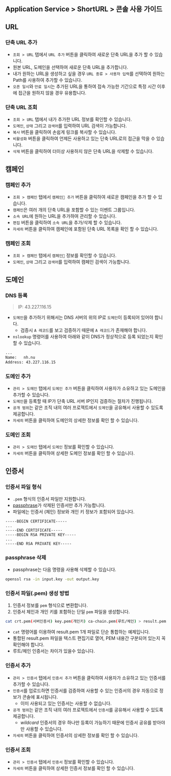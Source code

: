 ## Application Service > ShortURL > 콘솔 사용 가이드

## URL

### 단축 URL 추가
- `조회 > URL` 탭에서 `URL 추가` 버튼을 클릭하여 새로운 단축 URL을 추가 할 수 있습니다.
- 원본 URL, 도메인을 선택하여 새로운 단축 URL을 추가합니다.
- 내가 원하는 URL을 생성하고 싶을 경우 `URL 종류 > 사용자 입력`를 선택하여 원하는 Path를 사용하여 추가할 수 있습니다.
- `오픈 일시`와 `만료 일시`는 추가된 URL을 통하여 접속 가능한 기간으로 특정 시간 이후에 접근을 원하지 않을 경우 유용합니다.

### 단축 URL 조회
- `조회 > URL` 탭에서 내가 추가한 URL 정보를 확인할 수 있습니다.
- `도메인`, `상태` 그리고 `검색어`를 입력하여 URL 검색이 가능합니다.
- `복사` 버튼을 클릭하여 손쉽게 링크를 복사할 수 있습니다.
- `비활성화` 버튼을 클릭하여 언제든 사용하고 있는 단축 URL로의 접근을 막을 수 있습니다.
- `삭제` 버튼을 클릭하여 더이상 사용하지 않은 단축 URL을 삭제할 수 있습니다.



## 캠페인

### 캠페인 추가
- `조회 > 캠페인` 탭에서 `캠페인 추가` 버튼을 클릭하여 새로운 캠페인을 추가 할 수 있습니다.
- `캠페인`은 여러 개의 단축 URL을 포함할 수 있는 이벤트 그룹입니다.
- `소속 URL`에 원하는 URL을 추가하여 관리할 수 있습니다.
- `편집` 버튼을 클릭하여 `소속 URL`을 추가/삭제 할 수 있습니다.
- `자세히` 버튼을 클릭하여 캠페인에 포함된 단축 URL 목록을 확인 할 수 있습니다.

### 캠페인 조회
- `조회 > 캠페인` 탭에서 `캠페인` 정보를 확인할 수 있습니다.
- `도메인`, `상태` 그리고 `검색어`를 입력하여 캠페인 검색이 가능합니다.


## 도메인

### DNS 등록
> IP: 43.227.116.15
- `도메인`을 추가하기 위해서는 DNS 서버의 위의 IP로 `도메인`이 등록되어 있어야 합니다.
  - 검증시 `A 레코드`를 보고 검증하기 때문에 `A 레코드`가 존재해야 합니다.
- `nslookup` 명령어를 사용하여 아래와 같이 DNS가 정상적으로 등록 되었는지 확인할 수 있습니다.
```bash
...
Name:   nh.nu
Address: 43.227.116.15
``` 

### 도메인 추가
- `관리 > 도메인` 탭에서 `도메인 추가` 버튼을 클릭하여 사용자가 소유하고 있는 도메인을 추가할 수 있습니다.
- `도메인`을 등록할 때 IP가 단축 URL 서버 IP인지 검증하는 절차가 진행됩니다.
- `공개 범위`는 같은 조직 내의 여러 프로젝트에서 `도메인`을 공유해서 사용할 수 있도록 제공합니다.
- `자세히` 버튼을 클릭하여 도메인의 상세한 정보를 확인 할 수 있습니다.

### 도메인 조회
- `관리 > 도메인` 탭에서 `도메인` 정보를 확인할 수 있습니다.
- `자세히` 버튼을 클릭하여 상세한 도메인 정보를 확인 할 수 있습니다.



## 인증서

### 인증서 파일 형식
- `.pem` 형식의 인증서 파일만 지원합니다.
- [passphrase](#passphrase-삭제)가 삭제된 인증서만 추가 가능합니다.
- 파일에는 인증서 (체인) 정보와 개인 키 정보가 포함되어 있습니다.

```
-----BEGIN CERTIFICATE-----
...
-----END CERTIFICATE-----
-----BEGIN RSA PRIVATE KEY-----
...
-----END RSA PRIVATE KEY-----
```

### passphrase 삭제
- passphrase는 다음 명령을 사용해 삭제할 수 있습니다.
```bash
openssl rsa -in input.key -out output.key
```

### 인증서 파일(.pem) 생성 방법
1. 인증서 정보를 `pem` 형식으로 변환합니다.
2. 인증서 체인과 개인 키를 포함하는 단일 `pem` 파일을 생성합니다.

```bash
cat crt.pem(서버인증서) key.pem(개인키) ca-chain.pem(루트/체인) > result.pem
```

- `cat` 명령어를 이용하여 result.pem 1개 파일로 단순 통합하는 예제입니다.
- 통합된 result.pem 파일을 텍스트 편집기로 열어, PEM 내용간 구분되어 있는지 꼭 확인해야 합니다.
- 루트/체인 인증서는 차이가 있을수 있습니다.


### 인증서 추가
- `관리 > 인증서` 탭에서 `인증서 추가` 버튼을 클릭하여 사용자가 소유하고 있는 인증서를 추가할 수 있습니다.
- `인증서`를 업로드하면 인증서를 검증하여 사용할 수 있는 인증서의 경우 자동으로 정보가 콘솔에 표시됩니다.
  - 이미 사용되고 있는 인증서는 사용할 수 없습니다.
- `공개 범위`는 같은 조직 내의 여러 프로젝트에서 `인증서`를 공유해서 사용할 수 있도록 제공합니다.
  - _wildcard_ 인증서의 경우 하나만 등록이 가능하기 때문에 인증서 공유를 받아야만 사용할 수 있습니다.
- `자세히` 버튼을 클릭하여 인증서의 상세한 정보를 확인 할 수 있습니다.

### 인증서 조회
- `관리 > 인증서` 탭에서 `인증서` 정보를 확인할 수 있습니다.
- `자세히` 버튼을 클릭하여 상세한 인증서 정보를 확인 할 수 있습니다.